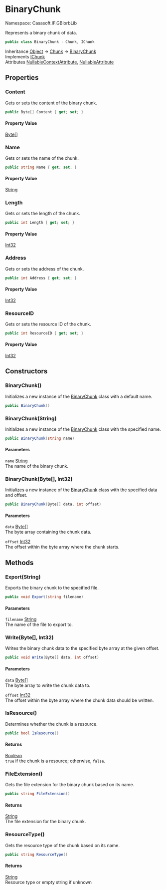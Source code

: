# BinaryChunk

Namespace: Casasoft.IF.GBlorbLib

Represents a binary chunk of data.

```csharp
public class BinaryChunk : Chunk, IChunk
```

Inheritance [Object](https://docs.microsoft.com/en-us/dotnet/api/system.object) → [Chunk](./casasoft.if.gblorblib.chunk) → [BinaryChunk](./casasoft.if.gblorblib.binarychunk)<br>
Implements [IChunk](./casasoft.if.gblorblib.ichunk)<br>
Attributes [NullableContextAttribute](https://docs.microsoft.com/en-us/dotnet/api/system.runtime.compilerservices.nullablecontextattribute), [NullableAttribute](https://docs.microsoft.com/en-us/dotnet/api/system.runtime.compilerservices.nullableattribute)

## Properties

### **Content**

Gets or sets the content of the binary chunk.

```csharp
public Byte[] Content { get; set; }
```

#### Property Value

[Byte[]](https://docs.microsoft.com/en-us/dotnet/api/system.byte)<br>

### **Name**

Gets or sets the name of the chunk.

```csharp
public string Name { get; set; }
```

#### Property Value

[String](https://docs.microsoft.com/en-us/dotnet/api/system.string)<br>

### **Length**

Gets or sets the length of the chunk.

```csharp
public int Length { get; set; }
```

#### Property Value

[Int32](https://docs.microsoft.com/en-us/dotnet/api/system.int32)<br>

### **Address**

Gets or sets the address of the chunk.

```csharp
public int Address { get; set; }
```

#### Property Value

[Int32](https://docs.microsoft.com/en-us/dotnet/api/system.int32)<br>

### **ResourceID**

Gets or sets the resource ID of the chunk.

```csharp
public int ResourceID { get; set; }
```

#### Property Value

[Int32](https://docs.microsoft.com/en-us/dotnet/api/system.int32)<br>

## Constructors

### **BinaryChunk()**

Initializes a new instance of the [BinaryChunk](./casasoft.if.gblorblib.binarychunk) class with a default name.

```csharp
public BinaryChunk()
```

### **BinaryChunk(String)**

Initializes a new instance of the [BinaryChunk](./casasoft.if.gblorblib.binarychunk) class with the specified name.

```csharp
public BinaryChunk(string name)
```

#### Parameters

`name` [String](https://docs.microsoft.com/en-us/dotnet/api/system.string)<br>
The name of the binary chunk.

### **BinaryChunk(Byte[], Int32)**

Initializes a new instance of the [BinaryChunk](./casasoft.if.gblorblib.binarychunk) class with the specified data and offset.

```csharp
public BinaryChunk(Byte[] data, int offset)
```

#### Parameters

`data` [Byte[]](https://docs.microsoft.com/en-us/dotnet/api/system.byte)<br>
The byte array containing the chunk data.

`offset` [Int32](https://docs.microsoft.com/en-us/dotnet/api/system.int32)<br>
The offset within the byte array where the chunk starts.

## Methods

### **Export(String)**

Exports the binary chunk to the specified file.

```csharp
public void Export(string filename)
```

#### Parameters

`filename` [String](https://docs.microsoft.com/en-us/dotnet/api/system.string)<br>
The name of the file to export to.

### **Write(Byte[], Int32)**

Writes the binary chunk data to the specified byte array at the given offset.

```csharp
public void Write(Byte[] data, int offset)
```

#### Parameters

`data` [Byte[]](https://docs.microsoft.com/en-us/dotnet/api/system.byte)<br>
The byte array to write the chunk data to.

`offset` [Int32](https://docs.microsoft.com/en-us/dotnet/api/system.int32)<br>
The offset within the byte array where the chunk data should be written.

### **IsResource()**

Determines whether the chunk is a resource.

```csharp
public bool IsResource()
```

#### Returns

[Boolean](https://docs.microsoft.com/en-us/dotnet/api/system.boolean)<br>
`true` if the chunk is a resource; otherwise, `false`.

### **FileExtension()**

Gets the file extension for the binary chunk based on its name.

```csharp
public string FileExtension()
```

#### Returns

[String](https://docs.microsoft.com/en-us/dotnet/api/system.string)<br>
The file extension for the binary chunk.

### **ResourceType()**

Gets the resource type of the chunk based on its name.

```csharp
public string ResourceType()
```

#### Returns

[String](https://docs.microsoft.com/en-us/dotnet/api/system.string)<br>
Resource type or empty string if unknown
